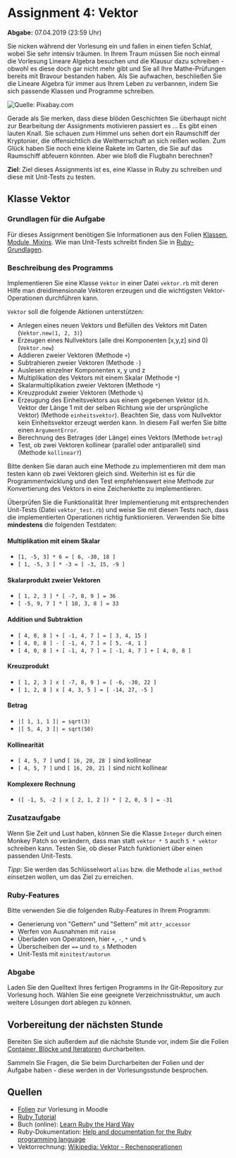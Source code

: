 # Assignment 4: Vektor

**Abgabe:** 07.04.2019 (23:59 Uhr)

Sie nicken während der Vorlesung ein und fallen in einen tiefen Schlaf, wobei Sie sehr intensiv träumen. In Ihrem Traum müssen Sie noch einmal die Vorlesung Lineare Algebra besuchen und die Klausur dazu schreiben - obwohl es diese doch gar nicht mehr gibt und Sie all Ihre Mathe-Prüfungen bereits mit Bravour bestanden haben. Als Sie aufwachen, beschließen Sie die Lineare Algebra für immer aus Ihrem Leben zu verbannen, indem Sie sich passende Klassen und Programme schreiben.

![Quelle: Pixabay.com](kryptonier.jpg)

Gerade als Sie merken, dass diese blöden Geschichten Sie überhaupt nicht zur Bearbeitung der Assignments motivieren passiert es ... Es gibt einen lauten Knall. Sie schauen zum Himmel uns sehen dort ein Raumschiff der Kryptonier, die offensichtlich die Weltherrschaft an sich reißen wollen. Zum Glück haben Sie noch eine kleine Rakete im Garten, die Sie auf das Raumschiff abfeuern könnten. Aber wie bloß die Flugbahn berechnen?

**Ziel**: Ziel dieses Assignments ist es, eine Klasse in Ruby zu schreiben und diese mit Unit-Tests zu testen.

## Klasse Vektor

### Grundlagen für die Aufgabe

Für dieses Assignment benötigen Sie Informationen aus den Folien [Klassen, Module, Mixins](https://smits-net.de/files/pr3/folien/pr3_02_ruby-classes-slides.pdf). Wie man Unit-Tests schreibt finden Sie in [Ruby-Grundlagen](https://smits-net.de/files/pr3/folien/pr3_01_ruby-basics-slides.pdf).

### Beschreibung des Programms

Implementieren Sie eine Klasse `Vektor` in einer Datei `vektor.rb` mit deren Hilfe man dreidimensionale Vektoren erzeugen und die wichtigsten Vektor-Operationen durchführen kann.

`Vektor` soll die folgende Aktionen unterstützen:

  * Anlegen eines neuen Vektors und Befüllen des Vektors mit Daten (`Vektor.new(1, 2, 3)`)
  * Erzeugen eines Nullvektors (alle drei Komponenten [x,y,z] sind 0) (`Vektor.new`)
  * Addieren zweier Vektoren (Methode `+`)
  * Subtrahieren zweier Vektoren (Methode `-`)
  * Auslesen einzelner Komponenten x, y und z
  * Multiplikation des Vektors mit einem Skalar (Methode `*`)
  * Skalarmultiplikation zweier Vektoren (Methode `*`)
  * Kreuzprodukt zweier Vektoren (Methode `%`)
  * Erzeugung des Einheitsvektors aus einem gegebenen Vektor (d.h. Vektor der Länge 1 mit der selben Richtung wie der ursprüngliche Vektor) (Methode `einheitsvektor`). Beachten Sie, dass vom Nullvektor kein Einheitsvektor erzeugt werden kann. In diesem Fall werfen Sie bitte einen `ArgumentError`. 
  * Berechnung des Betrages (der Länge) eines Vektors (Methode `betrag`)
  * Test, ob zwei Vektoren kollinear (parallel oder antiparallel) sind (Methode `kollinear?`)

Bitte denken Sie daran auch eine Methode zu implementieren mit dem man testen kann ob zwei Vektoren gleich sind. Weiterhin ist es für die Programmentwicklung und den Test empfehlenswert eine Methode zur Konvertierung des Vektors in eine Zeichenkette zu implementieren. 

Überprüfen Sie die Funktionalität Ihrer Implementierung mit entsprechenden Unit-Tests (Datei `vektor_test.rb`) und weise Sie mit diesen Tests nach, dass die implementierten Operationen richtig funktionieren. Verwenden Sie bitte __mindestens__ die folgenden Testdaten:


#### Multiplikation mit einem Skalar

  * `[1, -5, 3] * 6 = [ 6, -30, 18 ]`
  * `[ 1, -5, 3 ] * -3 = [ -3, 15, -9 ]`


#### Skalarprodukt zweier Vektoren

  * `[ 1, 2, 3 ] * [ -7, 8, 9 ] = 36`
  * `[ -5, 9, 7 ] * [ 10, 3, 8 ] = 33`


#### Addition und Subtraktion

  * `[ 4, 0, 8 ] + [ -1, 4, 7 ] = [ 3, 4, 15 ]`
  * `[ 4, 0, 8 ] - [ -1, 4, 7 ] = [ 5, -4, 1 ]`
  * `[ 4, 0, 8 ] + [ -1, 4, 7 ] = [ -1, 4, 7 ] + [ 4, 0, 8 ]`


#### Kreuzprodukt

  * `[ 1, 2, 3 ] x [ -7, 8, 9 ] = [ -6, -30, 22 ]`
  * `[ 1, 2, 8 ] x [ 4, 3, 5 ] = [ -14, 27, -5 ]`


#### Betrag

  * `|[ 1, 1, 1 ]| = sqrt(3)`
  * `|[ 5, 4, 3 ]| = sqrt(50)`


#### Kollinearität

  * `[ 4, 5, 7 ]` und `[ 16, 20, 28 ]` sind kollinear
  * `[ 4, 5, 7 ]` und `[ 16, 20, 21 ]` sind nicht kollinear


#### Komplexere Rechnung

  * `([ -1, 5, -2 ] x [ 2, 1, 2 ]) * [ 2, 0, 5 ] = -31`


### Zusatzaufgabe

Wenn Sie Zeit und Lust haben, können Sie die Klasse `Integer` durch einen Monkey Patch so verändern, dass man statt `vektor * 5` auch `5 * vektor` schreiben kann. Testen Sie, ob dieser Patch funktioniert über einen passenden Unit-Tests.

_Tipp_: Sie werden das Schlüsselwort `alias` bzw. die Methode `alias_method` einsetzen wollen, um das Ziel zu erreichen.


### Ruby-Features

Bitte verwenden Sie die folgenden Ruby-Features in Ihrem Programm:

  * Generierung von "Gettern" und "Settern" mit `attr_accessor`
  * Werfen von Ausnahmen mit `raise`
  * Überladen von Operatoren, hier `+`, `-`, `*` und `%`
  * Überscheiben der `==` und `to_s` Methoden
  * Unit-Tests mit `minitest/autorun`


### Abgabe

Laden Sie den Quelltext Ihres fertigen Programms in Ihr Git-Repository zur Vorlesung hoch. Wählen Sie eine geeignete Verzeichnisstruktur, um auch weitere Lösungen dort ablegen zu können.


## Vorbereitung der nächsten Stunde

Bereiten Sie sich außerdem auf die nächste Stunde vor, indem Sie die Folien [Container, Blöcke und Iteratoren](https://smits-net.de/files/pr3/folien/pr3_03_ruby-containers-slides.pdf) durcharbeiten.

Sammeln Sie Fragen, die Sie beim Durcharbeiten der Folien und der Aufgabe haben - diese werden in der Vorlesungsstunde besprochen.


## Quellen

  * [Folien](moodle.hs-mannheim.de/course/view.php?id=2294) zur Vorlesung in Moodle
  * [Ruby Tutorial](http://rubylearning.com/satishtalim/tutorial.html)
  * Buch (online): [Learn Ruby the Hard Way](https://learnrubythehardway.org/book/)
  * Ruby-Dokumentation: [Help and documentation for the Ruby programming language](https://ruby-doc.org/)
  * Vektorrechnung: [Wikipedia: Vektor - Rechenoperationen](https://de.wikipedia.org/wiki/Vektor#Rechenoperationen)
